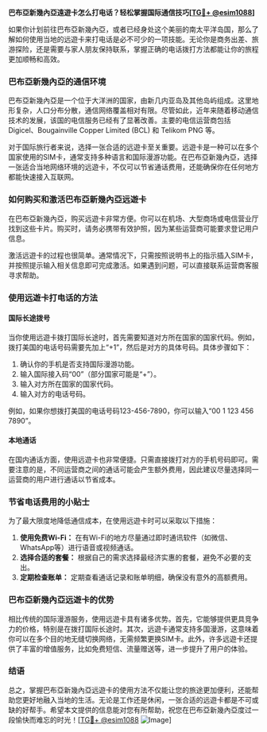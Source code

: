 **巴布亞新幾內亞遠遊卡怎么打电话？轻松掌握国际通信技巧[[TG💪+ @esim1088](https://t.me/s/esim1088)]**

如果你计划前往巴布亞新幾內亞，或者已经身处这个美丽的南太平洋岛国，那么了解如何使用当地的远遊卡来打电话是必不可少的一项技能。无论你是商务出差、旅游探险，还是需要与家人朋友保持联系，掌握正确的电话拨打方法都能让你的旅程更加顺畅和高效。

### 巴布亞新幾內亞的通信环境

巴布亞新幾內亞是一个位于大洋洲的国家，由新几内亚岛及其他岛屿组成。这里地形复杂，人口分布分散，通信网络覆盖相对有限。尽管如此，近年来随着移动通信技术的发展，该国的电信服务已经有了显著改善。主要的电信运营商包括Digicel、Bougainville Copper Limited (BCL) 和 Telikom PNG 等。

对于国际旅行者来说，选择一张合适的远遊卡至关重要。远遊卡是一种可以在多个国家使用的SIM卡，通常支持多种语言和国际漫游功能。在巴布亞新幾內亞，选择一张适合当地网络环境的远遊卡，不仅可以节省通话费用，还能确保你在任何地方都能快速接入互联网。

### 如何购买和激活巴布亞新幾內亞远遊卡

在巴布亞新幾內亞，购买远遊卡非常方便。你可以在机场、大型商场或电信营业厅找到这些卡片。购买时，请务必携带有效护照，因为某些运营商可能要求登记用户信息。

激活远遊卡的过程也很简单。通常情况下，只需按照说明书上的指示插入SIM卡，并按照提示输入相关信息即可完成激活。如果遇到问题，可以直接联系运营商客服寻求帮助。

### 使用远遊卡打电话的方法

#### 国际长途拨号

当你使用远遊卡拨打国际长途时，首先需要知道对方所在国家的国家代码。例如，拨打美国的电话号码需要先加上“+1”，然后是对方的具体号码。具体步骤如下：

1. 确认你的手机是否支持国际漫游功能。
2. 输入国际接入码“00”（部分国家可能是“+”）。
3. 输入对方所在国家的国家代码。
4. 输入对方的电话号码。

例如，如果你想拨打美国的电话号码123-456-7890，你可以输入“00 1 123 456 7890”。

#### 本地通话

在国内通话方面，使用远遊卡也非常便捷。只需直接拨打对方的手机号码即可。需要注意的是，不同运营商之间的通话可能会产生额外费用，因此建议尽量选择同一运营商的用户进行通话以节省成本。

### 节省电话费用的小贴士

为了最大限度地降低通信成本，在使用远遊卡时可以采取以下措施：

1. **使用免费Wi-Fi：** 在有Wi-Fi的地方尽量通过即时通讯软件（如微信、WhatsApp等）进行语音或视频通话。
2. **选择合适的套餐：** 根据自己的需求选择最经济实惠的套餐，避免不必要的支出。
3. **定期检查账单：** 定期查看通话记录和账单明细，确保没有意外的高额费用。

### 巴布亞新幾內亞远遊卡的优势

相比传统的国际漫游服务，使用远遊卡具有诸多优势。首先，它能够提供更具竞争力的价格，特别是在拨打国际长途时。其次，远遊卡通常支持多国漫游，这意味着你可以在多个目的地无缝切换网络，无需频繁更换SIM卡。此外，许多远遊卡还提供了丰富的增值服务，比如免费短信、流量赠送等，进一步提升了用户的体验。

### 结语

总之，掌握巴布亞新幾內亞远遊卡的使用方法不仅能让您的旅途更加便利，还能帮助您更好地融入当地的生活。无论是工作还是休闲，一张合适的远遊卡都是不可或缺的好帮手。希望本文提供的信息能对您有所帮助，祝您在巴布亞新幾內亞度过一段愉快而难忘的时光！[[TG💪+ @esim1088](https://t.me/s/esim1088) ![Image](https://i.postimg.cc/4NQfJmqS/Snipaste-2025-05-13-00-14-12.png)]